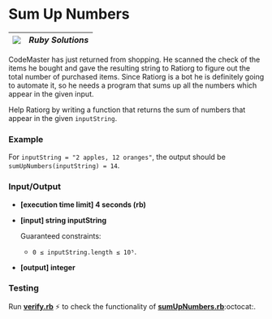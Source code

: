 # Sum Up Numbers
| ![](https://app.codesignal.com/user-icons/languages/rb.svg) | ***Ruby Solutions*** |
|---|---|

CodeMaster has just returned from shopping. He scanned the check of the items he bought and gave the resulting string to Ratiorg to figure out the total number of purchased items. Since Ratiorg is a bot he is definitely going to automate it, so he needs a program that sums up all the numbers which appear in the given input.

Help Ratiorg by writing a function that returns the sum of numbers that appear in the given `inputString`.

### Example

For `inputString = "2 apples, 12 oranges"`, the output should be
`sumUpNumbers(inputString) = 14`.

### Input/Output

- **[execution time limit] 4 seconds (rb)**


- **[input] string inputString**

  Guaranteed constraints:
  - `0 ≤ inputString.length ≤ 10⁵`.


- **[output] integer**


### Testing

Run [**verify.rb**](./verify.rb) :zap: to check the functionality of [**sumUpNumbers.rb**](./sumUpNumbers.rb):octocat:.
